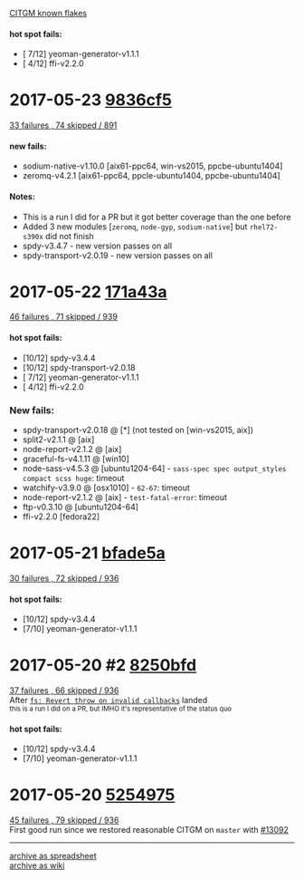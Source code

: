 [CITGM known flakes](https://github.com/nodejs/node/wiki/CITGM-know-flakes)

#### hot spot fails:
  * [ 7/12] yeoman-generator-v1.1.1
  * [ 4/12] ffi-v2.2.0

# 2017-05-23 [9836cf5](https://github.com/nodejs/node/commit/9836cf571708a82396218957cacb3ed1ed468d05)
  [33 failures , 74 skipped / 891](https://ci.nodejs.org/view/Node.js-citgm/job/citgm-smoker/823/testReport/)  
  #### new fails:
  * sodium-native-v1.10.0 [aix61-ppc64, win-vs2015, ppcbe-ubuntu1404]
  * zeromq-v4.2.1 [aix61-ppc64, ppcle-ubuntu1404, ppcbe-ubuntu1404]
  #### Notes:
  * This is a run I did for a PR but it got better coverage than the one before
  * Added 3 new modules [`zeromq`, `node-gyp`, `sodium-native`] but `rhel72-s390x` did not finish
  * spdy-v3.4.7 - new version passes on all  
  * spdy-transport-v2.0.19 - new version passes on all  

# 2017-05-22 [171a43a](https://github.com/nodejs/node/commit/171a43a98685d5cca6710d2d6bf4d20008de3426)
  [46 failures , 71 skipped / 939](https://ci.nodejs.org/job/citgm-smoker/811/testReport/)
  #### hot spot fails:
  * [10/12] spdy-v3.4.4
  * [10/12] spdy-transport-v2.0.18
  * [ 7/12] yeoman-generator-v1.1.1
  * [ 4/12] ffi-v2.2.0
  ### New fails:
  * spdy-transport-v2.0.18 @ [*] (not tested on [win-vs2015, aix])
  * split2-v2.1.1 @ [aix]
  * node-report-v2.1.2 @ [aix]
  * graceful-fs-v4.1.11 @ [win10]
  * node-sass-v4.5.3 @ [ubuntu1204-64] - `sass-spec spec output_styles compact scss huge`: timeout
  * watchify-v3.9.0 @ [osx1010] - `62-67`: timeout
  * node-report-v2.1.2 @ [aix] - `test-fatal-error`: timeout
  * ftp-v0.3.10 @ [ubuntu1204-64]
  * ffi-v2.2.0 [fedora22]

# 2017-05-21 [bfade5a](https://github.com/nodejs/node/commit/bfade5aacd639fbac920647bf1ca4a6fb6df9e0d)
  [30 failures , 72 skipped / 936](https://ci.nodejs.org/view/Node.js-citgm/job/citgm-smoker/806/testReport/)  
  #### hot spot fails:
  * [10/12] spdy-v3.4.4
  * [7/10] yeoman-generator-v1.1.1

# 2017-05-20 #2 [8250bfd](https://github.com/nodejs/node/commit/8250bfd1e5188d5dada58aedf7a991e959d5eaa9)
  [37 failures , 66 skipped / 936](https://ci.nodejs.org/view/Node.js-citgm/job/citgm-smoker/805/testReport/)  
  After [`fs: Revert throw on invalid callbacks`](https://github.com/nodejs/node/pull/12976) landed  
  <sub>this is a run I did on a PR, but IMHO it's representative of the status quo</sub>
  #### hot spot fails:
  * [10/12] spdy-v3.4.4
  * [7/10] yeoman-generator-v1.1.1  

# 2017-05-20 [5254975](https://github.com/nodejs/node/commit/525497596a51ef2e6653b930ca525046d27c9fd5)
  [45 failures , 79 skipped / 936](https://ci.nodejs.org/view/Node.js-citgm/job/citgm-smoker/801/testReport/)  
  First good run since we restored reasonable CITGM on `master` with [#13092](https://github.com/nodejs/node/pull/13092)

---

[archive as spreadsheet](https://docs.google.com/spreadsheets/d/1VimEU1-gQ4aOIZxGGRqD8XVeriMUrM7nzBKgxxLQYlc/pubhtml)  
[archive as wiki](https://github.com/nodejs/node/wiki/CITGM-results-table)
